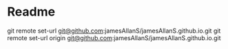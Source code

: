 # Readme

git remote set-url git@github.com:jamesAllanS/jamesAllanS.github.io.git
git remote set-url origin git@github.com:jamesAllanS/jamesAllanS.github.io.git